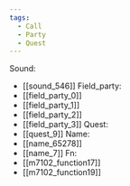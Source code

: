 ```yaml
---
tags:
  - Call
  - Party
  - Quest
---
```

Sound:
- [[sound_546]]
Field_party:
- [[field_party_0]]
- [[field_party_1]]
- [[field_party_2]]
- [[field_party_3]]
Quest:
- [[quest_9]]
Name:
- [[name_65278]]
- [[name_7]]
Fn:
- [[m7102_function17]]
- [[m7102_function19]]
